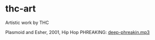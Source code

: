 # thc-art
Artistic work by THC


Plasmoid and Esher, 2001, Hip Hop PHREAKING: [deep-phreakin.mp3](deep-phreakin.mp3)
